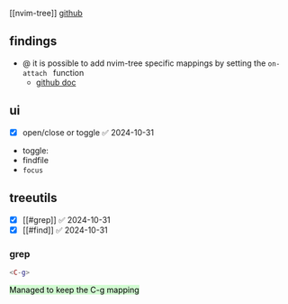 [[nvim-tree]]
[github](https://github.com/nvim-tree/nvim-tree.lua)

## findings

- @ it is possible to add nvim-tree specific mappings by setting the `on-attach ` function
	- [github doc](https://github.com/nvim-tree/nvim-tree.lua/blob/120ba58254835d412bbc91cffe847e9be835fadd/doc/nvim-tree-lua.txt#L220)

## ui
- [x] open/close or toggle ✅ 2024-10-31

- toggle:
- findfile
- `focus`

## treeutils
- [x] [[#grep]] ✅ 2024-10-31
- [x] [[#find]] ✅ 2024-10-31

### grep
```lua
<C-g>
```

<mark style="background: #BBFABBA6;">Managed to keep the C-g mapping</mark>
